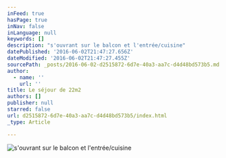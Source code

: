 ```yaml
---
inFeed: true
hasPage: true
inNav: false
inLanguage: null
keywords: []
description: "s'ouvrant sur le balcon et l'entrée/cuisine"
datePublished: '2016-06-02T21:47:27.656Z'
dateModified: '2016-06-02T21:47:27.455Z'
sourcePath: _posts/2016-06-02-d2515872-6d7e-40a3-aa7c-d4d48bd573b5.md
author:
  - name: ''
    url: ''
title: Le séjour de 22m2
authors: []
publisher: null
starred: false
url: d2515872-6d7e-40a3-aa7c-d4d48bd573b5/index.html
_type: Article

---
```

![s'ouvrant sur le balcon et l'entrée/cuisine](https://the-grid-user-content.s3-us-west-2.amazonaws.com/41c82c3c-83b7-4b5f-bf5f-af03cd5897ce.jpg)